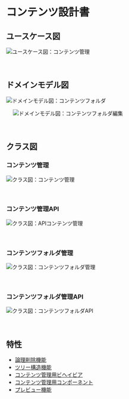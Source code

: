 # コンテンツ設計書

## ユースケース図

![ユースケース図：コンテンツ管理](../../svg/use_case/contents.svg)

　
## ドメインモデル図

![ドメインモデル図：コンテンツフォルダ](../../svg/domain_model/content_folders.svg)

　
![ドメインモデル図：コンテンツフォルダ編集](../../svg/sequence/contents_edit.svg)

　
## クラス図
### コンテンツ管理
![クラス図：コンテンツ管理](../../svg/class/manage_contents.svg)

　
### コンテンツ管理API
![クラス図：APIコンテンツ管理](../../svg/class/api_contents.svg)

　
### コンテンツフォルダ管理
![クラス図：コンテンツフォルダ管理](../../svg/class/manage_content_folders.svg)

　
### コンテンツフォルダ管理API
![クラス図：コンテンツフォルダAPI](../../svg/class/api_content_folders.svg)

　
## 特性
  - [論理削除機能](./soft_delete)
  - [ツリー構造機能](https://book.cakephp.org/4/ja/orm/behaviors/tree.html)
  - [コンテンツ管理用ビヘイビア](./bc_contents_behavior)
  - [コンテンツ管理用コンポーネント](./bc_contents_component)
  - [プレビュー機能](./preview)

